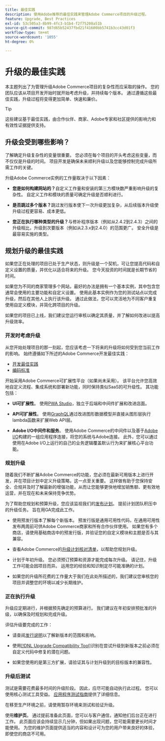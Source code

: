 ```yaml
---
title: 最佳实践
description: 使用Adobe推荐的最佳实践来管理Adobe Commerce项目的升级过程。
feature: Upgrade, Best Practices
exl-id: 53c505a3-8b99-4fc3-b1b4-f2f75208a51b
source-git-commit: 987d65b52437fbd21f41600bb5741b3cc43d01f3
workflow-type: tm+mt
source-wordcount: '1055'
ht-degree: 0%

---
```


# 升级的最佳实践

本主题列出了为管理升级Adobe Commerce项目的复杂性而应采取的操作。 您的团队应该从项目开发开始时就开始考虑升级，并持续每个版本。 通过遵循这些最佳实践，升级过程将变得更加简单、快速和廉价。

>[!TIP]
>
>这些建议基于最佳实践，由合作伙伴、商家、Adobe专家和社区提供的影响力和有效性证据提供支持。

## 升级会受到哪些影响？

了解确定升级复杂性的变量很重要。 您必须在每个项目的开头考虑这些变量，而不仅仅是升级的时间。 项目开发是确保未来顺利升级以及您能够控制完成升级所需工作的关键。

升级Adobe Commerce实例的工作量取决于以下因素：

- **您是如何构建网站的？**&#x200B;自定义工作量和安装的第三方模块数严重影响升级的复杂性。 自定义工作和模块的质量可确定升级是否顺利进行。

- **是否跳过多个版本？**&#x200B;跳过发行版本使下一次升级更加复杂，从后续版本升级使升级过程更容易、成本更低。

- **您正在执行哪种类型的升级？**&#x200B;与修补程序版本（例如从2.4.2到2.4.3）之间的升级相比，升级到次要版本（例如从2.3.x到2.4.0）的范围更广。 安全升级是最容易实施的类型。

## 规划升级的最佳实践

如果您正在处理的项目已处于生产状态，则升级是一个契机，可让您提高代码和自定义设置的质量，并优化以适合将来的升级。 您今天投资的时间就是长期节省的时间。

如果您为不同的商家管理多个网站，最好的办法是拥有一个基本实例，其中包含您通常会使用的主要功能和自定义设置。 使用此基本实例作为您的测试站点以完成升级，然后在其他人上执行该升级。 通过此做法，您可以灵活地为不同客户重复使用自定义模块，并简化跨项目的升级。

如果您的项目已上线，我们建议您运行审核以确定其质量，并了解如何改进以提高升级效率。

### 开发时考虑升级

从您开始处理项目的那一刻起，您应该考虑一下将来的升级将如何受到您当前工作的影响。 始终遵循如下所述的Adobe Commerce开发最佳实践：

- [开发最佳实践](https://developer.adobe.com/commerce/php/best-practices/)
- [编码标准](https://developer.adobe.com/commerce/php/coding-standards/)

开始采用Adobe Commerce可扩展性平台（如果尚未采用）。 该平台允许您高效地自定义流程、集成系统和部署新功能，同时保持类似SaaS的可升级性。 其功能包括：

- **UI可扩展性**。 使用[PWA Studio](https://developer.adobe.com/commerce/pwa-studio/)，独立于后端和中间件扩展和改进店面。

- **API可扩展性**。 使用[GraphQL](https://developer.adobe.com/commerce/webapi/graphql/index.html)通过改进图形数据模型并直接从图形层执行lambda函数来扩展Web API层。

- **Adobe I/O中间件和服务**。 使用Adobe Commerce的中间件以及基于[Adobe I/O](https://www.adobe.io/)构建的一组应用程序连接，将您的系统与Adobe连接。 此外，您可以通过使用在Adobe I/O上运行的自己的业务逻辑覆盖默认行为来扩展核心平台功能。

### 规划升级

随着我们不断扩展Adobe Commerce的功能，您必须在最新可用版本上进行开发，并在项目计划中定义升级策略，这一点至关重要。 这样做有助于您保持安全、合规并及时了解最新的增强功能，从而让您能够更快地增加销售额、更有效地运营，并在现在和未来保持竞争优势。

为了帮助您规划和预算升级，您应该监视我们的[发布计划](https://experienceleague.adobe.com/zh-hans/docs/commerce-operations/release/planning/schedule)。 提前计划团队积压中的升级任务。 旨在用GA完成此工作。

- 使用预发行版本了解每个新版本。 预发行版是通用可用性代码，在通用可用性发布两周前可供Adobe Commerce商家和所有合作伙伴使用。 如果您有多个商店，请使用基础商店中的预发行版，并验证您的自定义模块和主题是否与其兼容。

- 查看Adobe Commerce的[升级计划核对清单](https://support.magento.com/hc/en-us/articles/360057968951)，以帮助您规划升级。

- 计划于年初升级。 您必须预订预算和资源才能完成每次升级。 请记住，升级工作可能会因项目而异。 运用您的经验和知识制定尽可能准确的计划。

- 如果您的升级所花费的工作量大于我们在此处所描述的，我们建议您审核您的项目并调整您的环境以减少长期维护。

### 正在执行升级

升级应定期进行，并根据预先确定的预算进行。 我们建议在年初安排预批准的升级，以确保及时规划和完成升级。

评估升级要完成的工作：

- 请查阅[发行说明](https://experienceleague.adobe.com/zh-hans/docs/commerce-operations/release/notes/overview)以了解新版本的范围和影响。

- 使用[[!DNL Upgrade Compatibility Tool]](../upgrade-compatibility-tool/overview.md)识别在尝试升级到新版本之前必须在自定义代码中修复的潜在问题。

- 如果您使用的是第三方扩展，请验证其与计划升级到的目标版本的兼容性。

### 升级后测试

测试是需要花费最多时间的升级阶段。 因此，应尽可能自动执行此过程。 您可以使用核心测试工具受益。 [应用程序测试指南](https://developer.adobe.com/commerce/testing/guide/)提供了详细信息。

在移至生产环境之前，请使用暂存环境来测试和验证升级。

使用&#x200B;**维护页**。 通过提前准备此页面，您可以与客户通信，通知他们后台正在进行工作。 此页面应该会持续显示几分钟，但如果出现问题，您可能需要更长时间才能使用。 为您的维护页面提供适当的内容和设计可为您的用户带来良好的体验，即使您的商店不可用。
